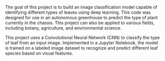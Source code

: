 The goal of this project is to build an image classification model capable of identifying different types of leaves using deep learning. This code was designed for use in an autonomous greenhouse to predict the type of plant currently in the chassis. This project can also be applied to various fields, including botany, agriculture, and environmental science.

This project uses a Convolutional Neural Network (CNN) to classify the type of leaf from an input image. Implemented in a Jupyter Notebook, the model is trained on a labeled image dataset to recognize and predict different leaf species based on visual features.
